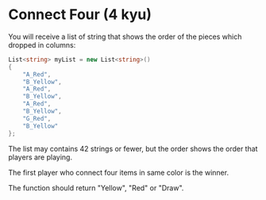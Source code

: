 # Connect Four (4 kyu)

You will receive a list of string that shows the order of the pieces which 
dropped in columns: 

```cs
List<string> myList = new List<string>()
{
	"A_Red",
	"B_Yellow",
	"A_Red",
	"B_Yellow",
	"A_Red",
	"B_Yellow",
	"G_Red",
	"B_Yellow"
};
```

The list may contains 42 strings or fewer, but the order shows the order that 
players are playing. 

The first player who connect four items in same color is the winner. 

The function should return "Yellow", "Red" or "Draw". 
